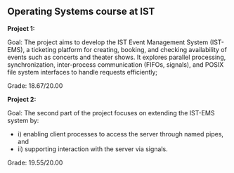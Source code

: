 ## Operating Systems course at IST

**Project 1:**

Goal: The project aims to develop the IST Event Management System (IST-EMS), a ticketing platform for creating, booking, and checking availability of events such as concerts and theater shows.
It explores parallel processing, synchronization, inter-process communication (FIFOs, signals), and POSIX file system interfaces to handle requests efficiently;

Grade: 18.67/20.00

**Project 2:**

Goal: The second part of the project focuses on extending the IST-EMS system by:
  - i) enabling client processes to access the server through named pipes, and
  - ii) supporting interaction with the server via signals.

Grade: 19.55/20.00
